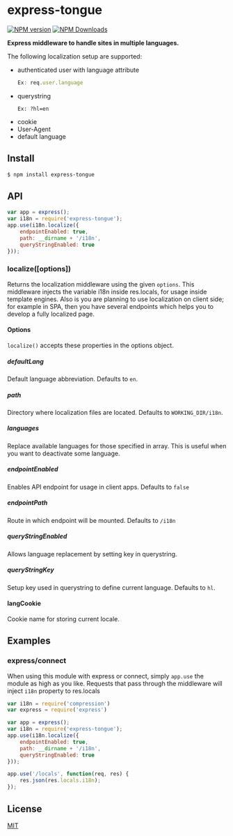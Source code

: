 # express-tongue

[![NPM version](https://img.shields.io/npm/v/express-tongue.svg?style=flat)](https://www.npmjs.com/package/express-tongue)
[![NPM Downloads](https://img.shields.io/npm/dm/express-tongue.svg)](https://www.npmjs.com/package/express-tongue)


**Express middleware to handle sites in multiple languages.**

The following localization setup are supported:

  - authenticated user with language attribute
    ```js
    Ex: req.user.language
    ```
  - querystring 
    ```
    Ex: ?hl=en
    ```
  - cookie
  - User-Agent
  - default language

## Install

```bash
$ npm install express-tongue
```

## API

```js
var app = express();
var i18n = require('express-tongue');
app.use(i18n.localize({ 
    endpointEnabled: true, 
    path: __dirname + '/i18n', 
    queryStringEnabled: true
}));
```

### localize([options])

Returns the localization middleware using the given `options`. This middleware injects 
the variable i18n inside res.locals, for usage inside template engines. Also is you are
planning to use localization on client side; for example in SPA, then you have 
several endpoints which helps you to develop a fully localized page.

#### Options

`localize()` accepts these properties in the options object. 

##### defaultLang

Default language abbreviation. Defaults to `en`.

##### path

Directory where localization files are located. Defaults to `WORKING_DIR/i18n`.

##### languages

Replace available languages for those specified in array. This is useful when you want
to deactivate some language.

##### endpointEnabled

Enables API endpoint for usage in client apps. Defaults to `false`

##### endpointPath

Route in which endpoint will be mounted. Defaults to `/i18n`

##### queryStringEnabled

Allows language replacement by setting key in querystring.

##### queryStringKey

Setup key used in querystring to define current language. Defaults to `hl`.

#### langCookie

Cookie name for storing current locale.

## Examples

### express/connect

When using this module with express or connect, simply `app.use` the module as
high as you like. Requests that pass through the middleware will inject `i18n` property 
to res.locals

```js
var i18n = require('compression')
var express = require('express')

var app = express();
var i18n = require('express-tongue');
app.use(i18n.localize({ 
    endpointEnabled: true, 
    path: __dirname + '/i18n', 
    queryStringEnabled: true
}));

app.use('/locals', function(req, res) {
    res.json(res.locals.i18n);
});
```

## License

[MIT](LICENSE)